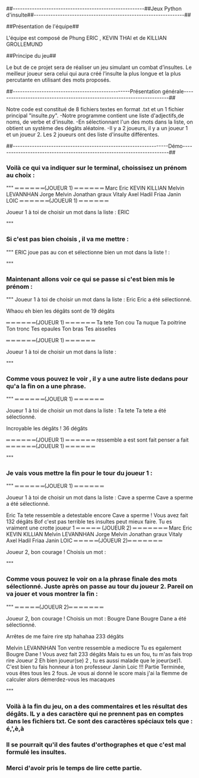##-------------------------------------------------------##Jeux Python d'insulte##---------------------------------------------------------------##

##Présentation de l'équipe##

L'équipe est composé de Phung ERIC , KEVIN THAI et de KILLIAN GROLLEMUND


##Principe du jeu##

Le but de ce projet sera de réaliser un jeu simulant un combat d’insultes. Le meilleur joueur sera celui qui aura créé l’insulte la plus longue et la plus percutante en utilisant des mots proposés.


##-------------------------------------------------Présentation générale------------------------------------------------------------------------##

Notre code est constitué de 8 fichiers textes en format .txt et un 1 fichier principal "insulte.py".
        -Notre programme contient une liste d'adjectifs,de noms, de verbe et d'insulte.
        -En sélectionnant l'un des mots dans la liste, on obtient un système des dégâts aléatoire.
        -Il y a 2 joueurs, il y a un joueur 1 et un joueur 2. Les 2 joueurs ont des liste d'insulte différentes.

##-----------------------------------------------------------------Démo------------------------------------------------------------------------##
 
 ### Voilà ce qui va indiquer sur le terminal, choissisez un prénom au choix :
 """
 ═ ═ ═ ═ ═ ═(JOUEUR 1) ═ ═ ═ ═ ═ ═
Marc
Eric
KEVIN
KILLIAN
Melvin LEVANNHAN
Jorge
Melvin
Jonathan graux
Vitaly
Axel
Hadil Friaa
Janin LOIC
 ═ ═ ═ ═ ═ ═(JOUEUR 1) ═ ═ ═ ═ ═ ═

 Joueur 1 à toi de choisir un mot dans la liste : ERIC

"""
 ### Si c'est pas bien choisis , il va me mettre :

 """
 ERIC joue pas au con et sélectionne bien un mot dans la liste ! :

"""
### Maintenant allons voir ce qui se passe si c'est bien mis le prénom :

"""
Joueur 1 à toi de choisir un mot dans la liste : Eric
Eric a été sélectionné.


Whaou eh bien les dégâts sont de  19 dégâts


 ═ ═ ═ ═ ═ ═(JOUEUR 1) ═ ═ ═ ═ ═ ═
Ta tete
Ton cou
Ta nuque
Ta poitrine
Ton tronc
Tes epaules
Ton bras
Tes aisselles

 ═ ═ ═ ═ ═ ═(JOUEUR 1) ═ ═ ═ ═ ═ ═

 Joueur 1 à toi de choisir un mot dans la liste :

"""

### Comme vous pouvez le voir , il y a une autre liste dedans pour qu'a la fin on a une phrase.

"""
═ ═ ═ ═ ═ ═(JOUEUR 1) ═ ═ ═ ═ ═ ═

 Joueur 1 à toi de choisir un mot dans la liste : Ta tete
Ta tete a été sélectionné.


Incroyable les dégâts !  36 dégâts


 ═ ═ ═ ═ ═ ═(JOUEUR 1) ═ ═ ═ ═ ═ ═
ressemble a
est
sont
fait penser a
fait
 ═ ═ ═ ═ ═ ═(JOUEUR 1) ═ ═ ═ ═ ═ ═

"""
### Je vais vous mettre la fin pour le tour du joueur 1 :

"""
 ═ ═ ═ ═ ═ ═(JOUEUR 1) ═ ═ ═ ═ ═ ═

 Joueur 1 à toi de choisir un mot dans la liste : Cave a sperme
Cave a sperme a été sélectionné.




Eric Ta tete ressemble a detestable encore Cave a sperme !
Vous avez fait 132 dégâts
Bof c'est pas terrible tes insultes peut mieux faire. Tu es vraiment une crotte joueur 1
 ═ ═ ═ ═ ═ (JOUEUR 2) ═ ═ ═ ═ ═ ═ ═
Marc
Eric
KEVIN
KILLIAN
Melvin LEVANNHAN
Jorge
Melvin
Jonathan graux
Vitaly
Axel
Hadil Friaa
Janin LOIC
 ═ ═ ═ ═ ═(JOUEUR 2)═ ═ ═ ═ ═ ═ ═

 Joueur 2, bon courage ! Choisis un mot :

"""
### Comme vous pouvez le voir on a la phrase finale des mots sélectionné. Juste après on passe au tour du joueur 2. Pareil on va jouer et vous montrer la fin :

"""
═ ═ ═ ═ ═(JOUEUR 2)═ ═ ═ ═ ═ ═ ═

 Joueur 2, bon courage ! Choisis un mot : Bougre Dane
Bougre Dane a été sélectionné.


Arrêtes de me faire rire stp hahahaa  233 dégâts


Melvin LEVANNHAN Ton ventre ressemble a mediocre Tu es egalement Bougre Dane !
Vous avez fait 233 dégâts
Mais tu es un fou, tu m'as fais trop rire Joueur 2
Eh bien joueur(se) 2 , tu es aussi malade que le joeur(se)1. C'est bien tu fais honneur à ton professeur Janin Loic !!!
Partie Terminée, vous êtes tous les 2 fous. Je vous ai donné le score mais j'ai la flemme de calculer alors démerdez-vous les macaques

"""
### Voilà à la fin du jeu, on a des commentaires et les résultat des dégâts. IL y a des caractère qui ne prennent pas en comptes dans les fichiers txt. Ce sont des caractères spéciaux tels que : é,',è,à

### Il se pourrait qu'il des fautes d'orthographes et que c'est mal formulé les insultes.
### Merci d'avoir pris le temps de lire cette partie.






